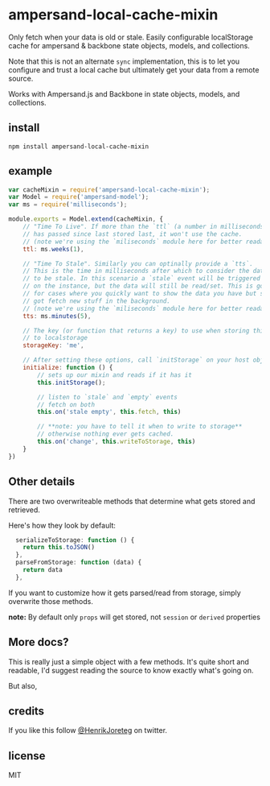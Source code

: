 # ampersand-local-cache-mixin

Only fetch when your data is old or stale. Easily configurable localStorage cache for ampersand & backbone state objects, models, and collections.

Note that this is not an alternate `sync` implementation, this is to let you configure and trust a local cache but ultimately get your data from a remote source.

Works with Ampersand.js and Backbone in state objects, models, and collections.

## install

```
npm install ampersand-local-cache-mixin
```

## example

```javascript
var cacheMixin = require('ampersand-local-cache-mixin');
var Model = require('ampersand-model');
var ms = require('milliseconds');

module.exports = Model.extend(cacheMixin, {
    // "Time To Live". If more than the `ttl` (a number in milliseconds)
    // has passed since last stored last, it won't use the cache.
    // (note we're using the `miliseconds` module here for better readability)
    ttl: ms.weeks(1),

    // "Time To Stale". Similarly you can optinally provide a `tts`.
    // This is the time in milliseconds after which to consider the data
    // to be stale. In this scenario a `stale` event will be triggered
    // on the instance, but the data will still be read/set. This is good
    // for cases where you quickly want to show the data you have but still
    // got fetch new stuff in the background.
    // (note we're using the `miliseconds` module here for better readability)
    tts: ms.minutes(5),

    // The key (or function that returns a key) to use when storing this object
    // to localstorage
    storageKey: 'me',

    // After setting these options, call `initStorage` on your host object
    initialize: function () {
        // sets up our mixin and reads if it has it
        this.initStorage();

        // listen to `stale` and `empty` events
        // fetch on both
        this.on('stale empty', this.fetch, this)

        // **note: you have to tell it when to write to storage**
        // otherwise nothing ever gets cached.
        this.on('change', this.writeToStorage, this)
    }
})

```

## Other details

There are two overwriteable methods that determine what gets stored and retrieved.

Here's how they look by default:

```js
  serializeToStorage: function () {
    return this.toJSON()
  },
  parseFromStorage: function (data) {
    return data
  },
```

If you want to customize how it gets parsed/read from storage, simply overwrite those methods.

**note:** By default only `props` will get stored, not `session` or `derived` properties

## More docs?

This is really just a simple object with a few methods. It's quite short and readable, I'd suggest reading the source to know exactly what's going on.

But also,

## credits

If you like this follow [@HenrikJoreteg](http://twitter.com/henrikjoreteg) on twitter.

## license

MIT

